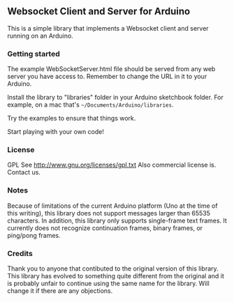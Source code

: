 ## Websocket Client and Server for Arduino

This is a simple library that implements a Websocket client and server running
on an Arduino.

### Getting started

The example WebSocketServer.html file should be served from any web server you
have access to. Remember to change the  URL in it to your Arduino.

Install the library to "libraries" folder in your Arduino sketchbook folder.
For example, on a mac that's `~/Documents/Arduino/libraries`.

Try the examples to ensure that things work.

Start playing with your own code!

### License
GPL See http://www.gnu.org/licenses/gpl.txt
Also commercial license is. Contact us.

### Notes

Because of limitations of the current Arduino platform (Uno at the time of
this writing), this library does not support messages larger than 65535
characters. In addition, this library only supports single-frame text frames.
It currently does not recognize continuation frames, binary frames, or
ping/pong frames.

### Credits
Thank you to anyone that contibuted to the original version of this 
library. This library has evolved to something quite different from the
original and it is probably unfair to continue using the same name for
the library. Will change it if there are any objections.
